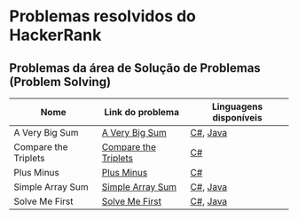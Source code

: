 # Problemas resolvidos do HackerRank

## Problemas da área de Solução de Problemas (Problem Solving)

| Nome                 | Link do problema                                                                           | Linguagens disponíveis                                                     |
|----------------------|--------------------------------------------------------------------------------------------|----------------------------------------------------------------------------|
| A Very Big Sum       | [A Very Big Sum](https://www.hackerrank.com/challenges/a-very-big-sum/problem)             | [C#](C%23/A%23Very%23Big%23Sum.cs), [Java](Java/A%20Very%20Big%20Sum.java) |
| Compare the Triplets | [Compare the Triplets](https://www.hackerrank.com/challenges/compare-the-triplets/problem) | [C#](C%23/Compare%20the%20Triplets.cs)                                     |
| Plus Minus           | [Plus Minus](https://www.hackerrank.com/challenges/plus-minus/problem)                     | [C#](C%23/Plus%23Minus.cs)                                                 |
| Simple Array Sum     | [Simple Array Sum](https://www.hackerrank.com/challenges/simple-array-sum/problem)         | [C#](C%23/Simple%20Array%20Sum.cs), [Java](Java/Simple%20Array%20Sum.java) |
| Solve Me First       | [Solve Me First](https://www.hackerrank.com/challenges/solve-me-first/problem)             | [C#](C%23/Solve%20me%20First.cs), [Java](Solve%20Me%20First.java)          |
